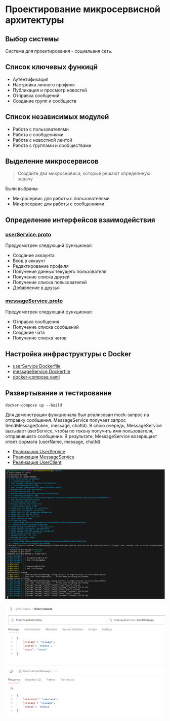 # Проектирование микросервисной архитектуры

## Выбор системы

Система для проектирования - социальаня сеть.

## Список ключевых функицй

- Аутентификация
- Настройка личного профиля
- Публикация и просмотр новостей
- Отправка сообщений
- Создание групп и сообществ

## Список независимых модулей

- Работа с пользователями
- Работа с сообщениями
- Работа с новостной лентой
- Работа с группами и сообществами 

## Выделение микросервисов

> Создайте два микросервиса, которые решают определнную задачу

Были выбраны:

- Микросервис для работы с пользователями
- Микросервис для работы с сообщениями

## Определение интерфейсов взаимодействия

### [userService.proto](./services/userService/src/user.proto)

Предусмотрен следующий функционал:

- Создание аккаунта
- Вход в аккаунт
- Редактирование профиля
- Получение данных текущего пользователя
- Получение списка друзей
- Получение списка пользователей
- Добавление в друзья

### [messageService.proto](./services/messageService/src/message.proto)

Предусмотрен следующий функционал:

- Отправка сообщения
- Получение списка сообщений
- Создание чата
- Получение списка чатов


## Настройка инфраструктуры с Docker

- [userService Dockerfile](services/userService/Dockerfile)
- [messageService Dockerfile](services/messageService/Dockerfile)
- [docker-compose.yaml](./docker-compose.yaml)

## Развертывание и тестирование

```
docker-compose up --build
```

Для демонстрации функционала был реализован mock-запрос на отправку сообщения. MessageService получает запрос SendMessage(token, message, chatId). В свою очередь, MessageService вызывает userService, чтобы по токену получить имя пользователя, отправившего сообщение. В результате, MessageService возвращает ответ формата (userName, message, chatId)

- [Реализация UserService](./services/userService/src/userApp.js)
- [Реализация MessageService](./services/messageService/src/messageApp.js)
- [Реализация UserClient](./services/messageService/src/userClient.js)

![alt text](assets/console-output.png)

![alt text](assets/postman.png)